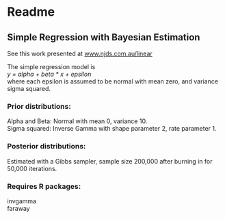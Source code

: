 # Readme

## Simple Regression with Bayesian Estimation

See this work presented at www.njds.com.au/linear <br />

The simple regression model is <br />
<i>y = alpha + beta * x + epsilon</i> <br />
where each epsilon is assumed to be normal with mean zero, and variance sigma squared. 

### Prior distributions:
Alpha and Beta: Normal with mean 0, variance 10. <br />
Sigma squared: Inverse Gamma with shape parameter 2, rate parameter 1. 

### Posterior distributions:
Estimated with a Gibbs sampler, sample size 200,000 after burning in for 50,000 iterations. <br />

### Requires R packages:
invgamma <br />
faraway
